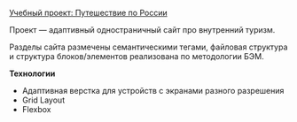 [Учебный проект: Путешествие по России](https://gfedorova.github.io/russian-travel/)

Проект — адаптивный одностраничный сайт про внутренний туризм.

Разделы сайта размечены семантическими тегами, файловая структура и структура блоков/элементов реализована по методологии БЭМ.

**Технологии**
- Адаптивная верстка для устройств с экранами разного разрешения
- Grid Layout
- Flexbox
